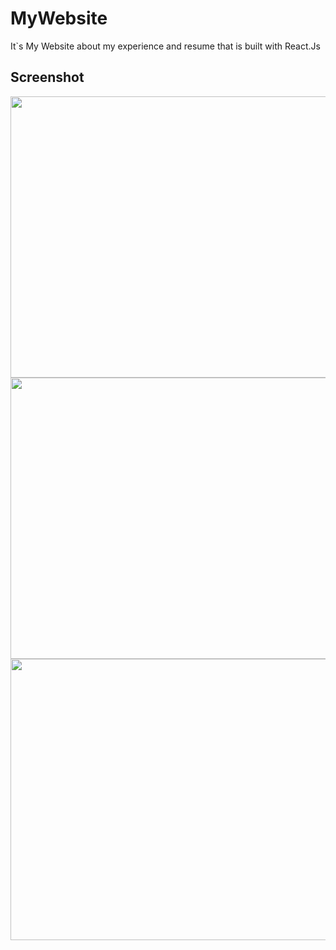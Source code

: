 # MyWebsite
It`s My Website about my experience and resume that is built with React.Js

## Screenshot
<img src='https://github.com/Noob-programmer155/MyWebsite/assets/68941228/b9c0a7f7-3849-4cab-b32c-7259950d4ac5' style='width:900px;height:450px'/>
<img src='https://github.com/Noob-programmer155/MyWebsite/assets/68941228/7a5c74d4-67f0-4e23-bc40-88d2c71e648c' style='width:900px;height:450px'/>
<img src='https://github.com/Noob-programmer155/MyWebsite/assets/68941228/8a9f9a94-3b27-417a-832e-4fd2882e57c5' style='width:900px;height:450px'/>
